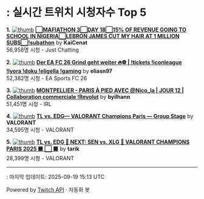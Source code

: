 # : 실시간 트위치 시청자수 Top 5

**1.** [![thumb](https://static-cdn.jtvnw.net/previews-ttv/live_user_kaicenat-320x180.jpg)](https://twitch.tv/KaiCenat)
**[⬜MAFIATHON 3⬜DAY 18⬜15% OF REVENUE GOING TO SCHOOL IN NIGERIA⬜LEBRON JAMES CUT MY HAIR AT 1 MILLION SUBS⬜!subathon](https://twitch.tv/KaiCenat)** by **KaiCenat**<br>56,958명 시청  - Just Chatting

**2.** [![thumb](https://static-cdn.jtvnw.net/previews-ttv/live_user_eliasn97-320x180.jpg)](https://twitch.tv/eliasn97)
**[Der EA FC 26 Grind geht weiter 🔥⚽️ | !tickets  !iconleague !lyora !doku !eligella !gaming](https://twitch.tv/eliasn97)** by **eliasn97**<br>52,382명 시청  - EA Sports FC 26

**3.** [![thumb](https://static-cdn.jtvnw.net/previews-ttv/live_user_byilhann-320x180.jpg)](https://twitch.tv/byilhann)
**[MONTPELLIER - PARIS À PIED AVEC @Nico_la | JOUR 12 | Collaboration commerciale !Revolut](https://twitch.tv/byilhann)** by **byilhann**<br>51,451명 시청  - IRL

**4.** [![thumb](https://static-cdn.jtvnw.net/previews-ttv/live_user_valorant-320x180.jpg)](https://twitch.tv/VALORANT)
**[TL vs. EDG— VALORANT Champions Paris — Group Stage](https://twitch.tv/VALORANT)** by **VALORANT**<br>34,595명 시청  - VALORANT

**5.** [![thumb](https://static-cdn.jtvnw.net/previews-ttv/live_user_tarik-320x180.jpg)](https://twitch.tv/tarik)
**[TL vs. EDG 🛑 NEXT: SEN vs. XLG 🛑 VALORANT CHAMPIONS PARIS 2025 🟦 ⬜ 🟥](https://twitch.tv/tarik)** by **tarik**<br>28,399명 시청  - VALORANT


---
: 마지막 업데이트: 2025-09-19 15:13 UTC

Powered by [Twitch API](https://dev.twitch.tv/docs/api/reference) · 자동화 봇